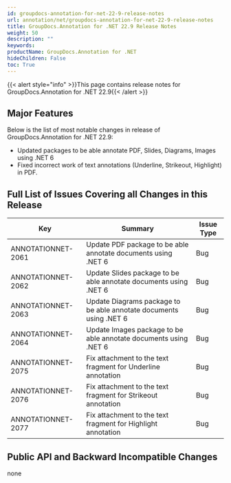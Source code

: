 ```yaml
---
id: groupdocs-annotation-for-net-22-9-release-notes
url: annotation/net/groupdocs-annotation-for-net-22-9-release-notes
title: GroupDocs.Annotation for .NET 22.9 Release Notes
weight: 50
description: ""
keywords: 
productName: GroupDocs.Annotation for .NET
hideChildren: False
toc: True
---
```


{{< alert style="info" >}}This page contains release notes for GroupDocs.Annotation for .NET 22.9{{< /alert >}}

## Major Features

Below is the list of most notable changes in release of GroupDocs.Annotation for .NET 22.9:
* Updated packages to be able annotate PDF, Slides, Diagrams, Images using .NET 6
* Fixed incorrect work of text annotations (Underline, Strikeout, Highlight) in PDF.


## Full List of Issues Covering all Changes in this Release

| Key | Summary | Issue Type |
| --- | --- | --- |
|ANNOTATIONNET-2061 | Update PDF package to be able annotate documents using .NET 6 | Bug |
|ANNOTATIONNET-2062 | Update Slides package to be able annotate documents using .NET 6 | Bug |
|ANNOTATIONNET-2063 | Update Diagrams package to be able annotate documents using .NET 6 | Bug |
|ANNOTATIONNET-2064 | Update Images package to be able annotate documents using .NET 6 | Bug |
|ANNOTATIONNET-2075 | Fix attachment to the text fragment for Underline annotation | Bug |
|ANNOTATIONNET-2076 | Fix attachment to the text fragment for Strikeout annotation | Bug |
|ANNOTATIONNET-2077 | Fix attachment to the text fragment for Highlight annotation | Bug |


## Public API and Backward Incompatible Changes

none
